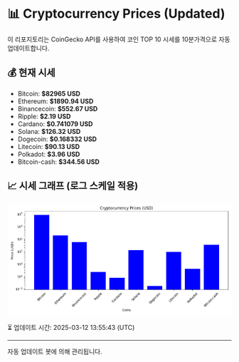 
# 📊 Cryptocurrency Prices (Updated)

이 리포지토리는 CoinGecko API를 사용하여 코인 TOP 10 시세를 10분가격으로 자동 업데이트합니다.

## 💰 현재 시세
- Bitcoin: **$82965 USD**
- Ethereum: **$1890.94 USD**
- Binancecoin: **$552.67 USD**
- Ripple: **$2.19 USD**
- Cardano: **$0.741079 USD**
- Solana: **$126.32 USD**
- Dogecoin: **$0.168332 USD**
- Litecoin: **$90.13 USD**
- Polkadot: **$3.96 USD**
- Bitcoin-cash: **$344.56 USD**

## 📈 시세 그래프 (로그 스케일 적용)
![Crypto Prices](crypto_prices.png)

⏳ 업데이트 시간: 2025-03-12 13:55:43 (UTC)

---
자동 업데이트 봇에 의해 관리됩니다.
